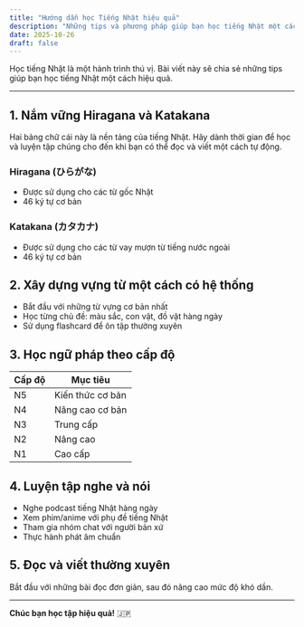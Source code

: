 ```yaml
---
title: "Hướng dẫn học Tiếng Nhật hiệu quả"
description: "Những tips và phương pháp giúp bạn học tiếng Nhật một cách hiệu quả và bài bản"
date: 2025-10-26
draft: false
---
```


Học tiếng Nhật là một hành trình thú vị. Bài viết này sẽ chia sẻ những tips giúp bạn học tiếng Nhật một cách hiệu quả.

---

## 1. Nắm vững Hiragana và Katakana

Hai bảng chữ cái này là nền tảng của tiếng Nhật. Hãy dành thời gian để học và luyện tập chúng cho đến khi bạn có thể đọc và viết một cách tự động.

### Hiragana (ひらがな)

- Được sử dụng cho các từ gốc Nhật
- 46 ký tự cơ bản

### Katakana (カタカナ)

- Được sử dụng cho các từ vay mượn từ tiếng nước ngoài
- 46 ký tự cơ bản

## 2. Xây dựng vựng từ một cách có hệ thống

- Bắt đầu với những từ vựng cơ bản nhất
- Học từng chủ đề: màu sắc, con vật, đồ vật hàng ngày
- Sử dụng flashcard để ôn tập thường xuyên

## 3. Học ngữ pháp theo cấp độ

| Cấp độ | Mục tiêu         |
| ------ | ---------------- |
| N5     | Kiến thức cơ bản |
| N4     | Nâng cao cơ bản  |
| N3     | Trung cấp        |
| N2     | Nâng cao         |
| N1     | Cao cấp          |

## 4. Luyện tập nghe và nói

- Nghe podcast tiếng Nhật hàng ngày
- Xem phim/anime với phụ đề tiếng Nhật
- Tham gia nhóm chat với người bản xứ
- Thực hành phát âm chuẩn

## 5. Đọc và viết thường xuyên

Bắt đầu với những bài đọc đơn giản, sau đó nâng cao mức độ khó dần.

---

**Chúc bạn học tập hiệu quả!** 🇯🇵
